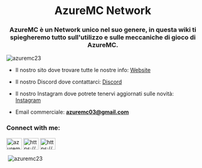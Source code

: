 <h1 align="center">AzureMC Network</h1>
<h3 align="center">AzureMC è un Network unico nel suo genere, in questa wiki ti spiegheremo tutto sull'utilizzo e sulle meccaniche di gioco di AzureMC.</h3>

<p align="left"> <img src="https://komarev.com/ghpvc/?username=azuremc23&label=Profile%20views&color=0e75b6&style=flat-square" alt="azuremc23" /> </p>

- Il nostro sito dove trovare tutte le nostre info: [Website](https://www.azuremc.it)

- Il nostro Discord dove contattarci: [Discord](https://discord.gg/Mg3ScPgH)

- Il nostro Instagram dove potrete tenervi aggiornati sulle novità: [Instagram](https://www.instagram.com/azuremc_official/)

- Email commerciale: **azuremc03@gmail.com**

<h3 align="left">Connect with me:</h3>
<p align="left">
<a href="https://instagram.com/azuremc_official" target="blank"><img align="center" src="https://raw.githubusercontent.com/rahuldkjain/github-profile-readme-generator/master/src/images/icons/Social/instagram.svg" alt="azuremc_official" height="30" width="40" /></a>
<a href="https://www.youtube.com/c/https://www.youtube.com/channel/ucdhrjxdqj8kywetmzqdkmgw" target="blank"><img align="center" src="https://raw.githubusercontent.com/rahuldkjain/github-profile-readme-generator/master/src/images/icons/Social/youtube.svg" alt="https://www.youtube.com/channel/ucdhrjxdqj8kywetmzqdkmgw" height="30" width="40" /></a>
<a href="https://discord.gg/https://discord.gg/9YKbZbyXdm" target="blank"><img align="center" src="https://raw.githubusercontent.com/rahuldkjain/github-profile-readme-generator/master/src/images/icons/Social/discord.svg" alt="https://discord.gg/9YKbZbyXdm" height="30" width="40" /></a>
</p>

<p>&nbsp;<img align="center" src="https://github-readme-stats.vercel.app/api?username=azuremc23&show_icons=true&theme=synthwave&locale=en" alt="azuremc23" /></p>
